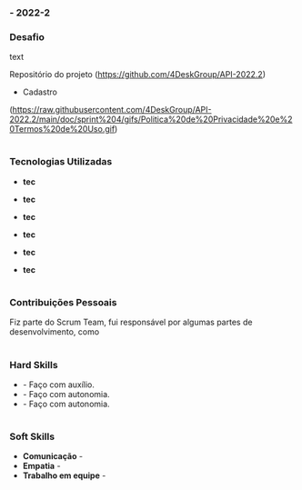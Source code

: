 ###  - 2022-2

### Desafio

text

Repositório do projeto (https://github.com/4DeskGroup/API-2022.2)

- Cadastro

(https://raw.githubusercontent.com/4DeskGroup/API-2022.2/main/doc/sprint%204/gifs/Politica%20de%20Privacidade%20e%20Termos%20de%20Uso.gif)

<h1></h1>

### Tecnologias Utilizadas
<div>
    <ul>
      <li>
        <b> tec </b>  
      </li>
    </ul>
  </span>
</div>
<div>
    <ul>
      <li>
        <b> tec </b>  
      </li>
    </ul>
  </span>
</div>
<div>
    <ul>
      <li>
        <b> tec </b>  
      </li>
    </ul>
  </span>
</div>
<div>
    <ul>
      <li>
        <b> tec </b>  
      </li>
    </ul>
  </span>
</div>
<div>
    <ul>
      <li>
        <b> tec </b>  
      </li>
    </ul>
  </span>
</div>
<div>
    <ul>
      <li>
        <b> tec </b>  
      </li>
    </ul>
  </span>
</div>

<h1></h1>

### Contribuições Pessoais
Fiz parte do Scrum Team, fui responsável por algumas partes de desenvolvimento, como 

<h1></h1>

### Hard Skills
<ul>
  <li><b></b> - Faço com auxílio.</li>
  <li><b></b> - Faço com autonomia.</li>
  <li><b></b> - Faço com autonomia.</li>
</ul>

<h1></h1>

### Soft Skills
<ul>
  <li><b>Comunicação</b> - </li>
  <li><b>Empatia</b> - </li>
  <li><b>Trabalho em equipe</b> - </li>
</ul>
